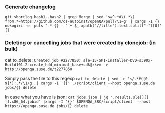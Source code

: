 ### Generate changelog
`git shortlog hash1..hash2 | grep Merge | sed 's=^.*#\(.*\) from.*=https://github.com/os-autoinst/openQA/pull/\1=g' | xargs -I {} nokogiri -e 'puts " * {} - " + $_.xpath("//title").text.split("·")[0]' {}`

### Deleting or cancelling jobs that were created by clonejob: (in bulk)

cat to_delete:
`Created job #2277850: sle-15-SP1-Installer-DVD-s390x-Build101.2-create_hdd_minimal_base+sdk@zkvm -> http://openqa.suse.de/t2277850`

Simply pass the file to this regexp
`cat to_delete | sed -r 's/.*#([0-9]*):.*/\1/g' | xargs -I '{}' ./script/client --host openqa.suse.de jobs/{} delete`

In case what you have is json:
`cat jobs.json | jq '.results.sle[][][].x86_64.jobid' |xargs -I '{}' $OPENQA_SRC/script/client  --host https://openqa.suse.de jobs/{} delete`
